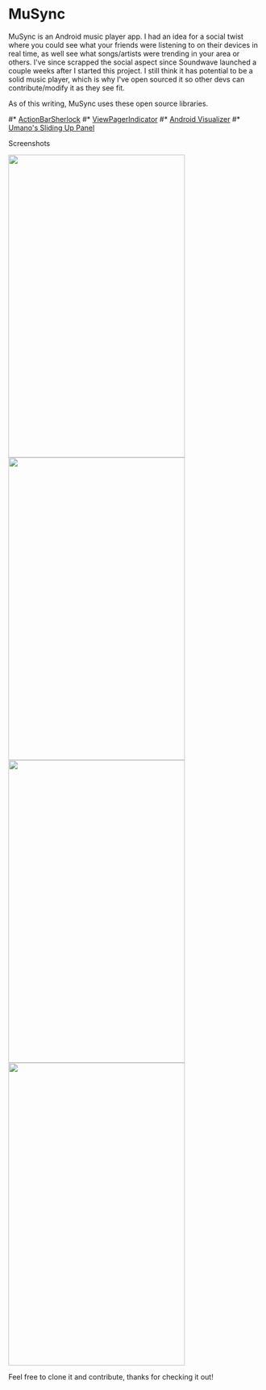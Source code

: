 MuSync
======

MuSync is an Android music player app. I had an idea for a social twist where you could see what your friends were listening to on their devices in real time, as well see what songs/artists were trending in your area or others. I've since scrapped the social aspect since Soundwave launched a couple weeks after I started this project. I still think it has potential to be a solid music player, which is why I've open sourced it so other devs can contribute/modify it as they see fit. 


As of this writing, MuSync uses these open source libraries.

#* [ActionBarSherlock](https://github.com/JakeWharton/ActionBarSherlock)
#* [ViewPagerIndicator](https://github.com/JakeWharton/Android-ViewPagerIndicator)
#* [Android Visualizer](https://github.com/felixpalmer/android-visualizer)
#* [Umano's Sliding Up Panel](https://github.com/umano/AndroidSlidingUpPanel) 


Screenshots

<img src=http://i.imgur.com/hhrjADA.png height="600" width="350">
<img src=http://i.imgur.com/p8PKAt5.png height="600" width="350">
<img src=http://i.imgur.com/tq6auEf.png height="600" width="350">
<img src=http://i.imgur.com/i0jRl4W.png height="600" width="350">



Feel free to clone it and contribute, thanks for checking it out!
